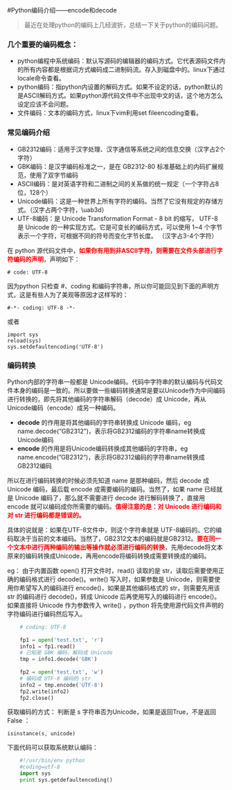 #Python编码介绍——encode和decode 
>最近在处理python的编码上几经波折，总结一下关于python的编码问题。

### 几个重要的编码概念：

- python编程中系统编码：默认写源码的编辑器的编码方式。它代表源码文件内的所有内容都是根据词方式编码成二进制码流。存入到磁盘中的。linux下通过locale命令查看。
- python编码：指python内设置的解码方式。如果不设定的话，python默认的是ASCII解码方式。如果python源代码文件中不出现中文的话，这个地方怎么设定应该不会问题。
- 文件编码：文本的编码方式，linux下vim利用set fileencoding查看。

### 常见编码介绍

- GB2312编码：适用于汉字处理、汉字通信等系统之间的信息交换（汉字占2个字符）
- GBK编码：是汉字编码标准之一，是在 GB2312-80 标准基础上的内码扩展规范，使用了双字节编码
- ASCII编码：是对英语字符和二进制之间的关系做的统一规定（一个字符占8位，128个）
- Unicode编码：这是一种世界上所有字符的编码。当然了它没有规定的存储方式。（汉字占两个字符，\uab3d）
- UTF-8编码：是 Unicode Transformation Format - 8 bit 的缩写， UTF-8 是 Unicode 的一种实现方式。它是可变长的编码方式，可以使用 1~4 个字节表示一个字符，可根据不同的符号而变化字节长度。 （汉字占3-4个字符）

在 python 源代码文件中，<b style="color: red">如果你有用到非ASCII字符，则需要在文件头部进行字符编码的声明</b>，声明如下：

    # code: UTF-8

因为python 只检查 #、coding 和编码字符串，所以你可能回见到下面的声明方式，这是有些人为了美观等原因才这样写的：

    #-*- coding: UTF-8 -*-

或者

    import sys
    reload(sys)
    sys.setdefaultencoding('UTF-8')

### 编码转换

 Python内部的字符串一般都是 Unicode编码。代码中字符串的默认编码与代码文件本身的编码是一致的。所以要做一些编码转换通常是要以Unicode作为中间编码进行转换的，即先将其他编码的字符串解码（decode）成 Unicode，再从 Unicode编码（encode）成另一种编码。

- **decode** 的作用是将其他编码的字符串转换成 Unicode 编码，eg name.decode(“GB2312”)，表示将GB2312编码的字符串name转换成Unicode编码
- **encode** 的作用是将Unicode编码转换成其他编码的字符串，eg name.encode(”GB2312“)，表示将GB2312编码的字符串name转换成GB2312编码

所以在进行编码转换的时候必须先知道 name 是那种编码，然后 decode 成 Unicode 编码，最后载 encode 成需要编码的编码。当然了，如果 name 已经就是 Unicode 编码了，那么就不需要进行 decode 进行解码转换了，直接用 encode 就可以编码成你所需要的编码。<b style="color:red">值得注意的是：对 Unicode 进行编码和对 str 进行编码都是错误的。</b>

具体的说就是：如果在UTF-8文件中，则这个字符串就是 UTF-8编码的。它的编码取决于当前的文本编码。当然了，GB2312文本的编码就是GB2312。<b style="color:red">要在同一个文本中进行两种编码的输出等操作就必须进行编码的转换</b>，先用decode将文本原来的编码转换成Unicode，再用encode将编码转换成需要转换成的编码。

eg：
由于内置函数 open() 打开文件时，read() 读取的是 str，读取后需要使用正确的编码格式进行 decode()。write() 写入时，如果参数是 Unicode，则需要使用你希望写入的编码进行 encode()，如果是其他编码格式的 str，则需要先用该 str 的编码进行 decode()，转成 Unicode 后再使用写入的编码进行 encode()。如果直接将 Unicode 作为参数传入 write() ，python 将先使用源代码文件声明的字符编码进行编码然后写入。

```python
    # coding: UTF-8
     
    fp1 = open('test.txt', 'r')
    info1 = fp1.read()
    # 已知是 GBK 编码，解码成 Unicode
    tmp = info1.decode('GBK')
     
    fp2 = open('test.txt', 'w')
    # 编码成 UTF-8 编码的 str
    info2 = tmp.encode('UTF-8')
    fp2.write(info2)
    fp2.close()
```

获取编码的方式：
判断是 s 字符串否为Unicode，如果是返回True，不是返回False ：

    isinstance(s, unicode)


下面代码可以获取系统默认编码：

```python
    #!/usr/bin/env python
    #coding=utf-8
    import sys
    print sys.getdefaultencoding()
```

